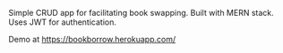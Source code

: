 Simple CRUD app for facilitating book swapping. Built with MERN stack. Uses JWT for authentication.

Demo at https://bookborrow.herokuapp.com/
